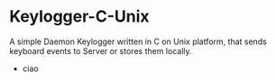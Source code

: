 # Keylogger-C-Unix
A simple Daemon Keylogger written in C on Unix platform, that sends keyboard events to Server or stores them locally.
* ciao
